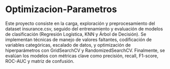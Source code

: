# Optimizacion-Parametros
Este proyecto consiste en la carga, exploración y preprocesamiento del dataset insurance.csv, seguido del entrenamiento y evaluación de modelos de clasificación (Regresión Logística, KNN y Árbol de Decisión). Se implementan técnicas de manejo de valores faltantes, codificación de variables categóricas, escalado de datos, y optimización de hiperparámetros con GridSearchCV y RandomizedSearchCV. Finalmente, se evalúan los modelos con métricas clave como precisión, recall, F1-score, ROC-AUC y matriz de confusión.
